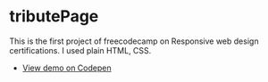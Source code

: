 # tributePage
This is the first project of freecodecamp on Responsive web design certifications. I used plain HTML, CSS.

- [View demo on Codepen](https://codepen.io/Faustin250/pen/wvBygqK)